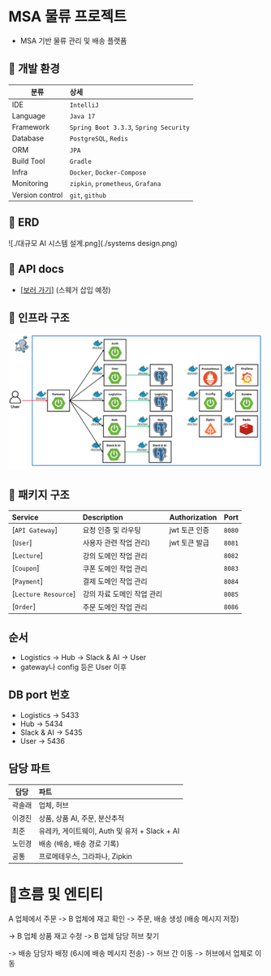# MSA 물류 프로젝트
- MSA 기반 물류 관리 및 배송 플랫폼

## 🐹 개발 환경

| 분류       |  상세                                  |
|------------|:------------------------------------|
| IDE        | `IntelliJ`                           |
| Language   | `Java 17`                           |
| Framework  | `Spring Boot 3.3.3`, `Spring Security` |
| Database   | `PostgreSQL`, `Redis` |
|ORM         | `JPA` |
| Build Tool | `Gradle`                          |
| Infra      | `Docker`, `Docker-Compose`        |
|Monitoring  |`zipkin`, `prometheus`, `Grafana` |
|Version control|`git`, `github`|


## 🐳 ERD

![./대규모 AI 시스템 설계.png](./systems design.png)

## 🐙 API docs

- [[보러 가기]](https://www.notion.so/teamsparta/API-f7da2a7b7fe64f9c9eeb8616fd15e9f4) (스웨거 삽입 예정)

## 🐬 인프라 구조
![인프라 설계서.png](infra.png)

## 📂 패키지 구조

| Service	             | Description	    | Authorization	 | Port   |
|:---------------------|:----------------|:---------------|:-------|
| [`API Gateway`]      | 요청 인증 및 라우팅     | jwt 토큰 인증      | `8080` |
| [`User`]             | 사용자 관련 작업 관리)   | jwt 토큰 발급      | `8081` |
| [`Lecture`]          | 강의 도메인 작업 관리    |                | `8082` |
| [`Coupon`]           | 쿠폰 도메인 작업 관리    |                | `8083` |
| [`Payment`]          | 결제 도메인 작업 관리    |                | `8084` |
| [`Lecture Resource`] | 강의 자료 도메인 작업 관리 |                | `8085` |
| [`Order`]            | 주문 도메인 작업 관리    |                | `8086` |


## 순서
- Logistics → Hub → Slack & AI → User
- gateway나 config 등은 User 이후

## DB port 번호
- Logistics → 5433
- Hub → 5434
- Slack & AI → 5435
- User → 5436


## 담당 파트

| 담당   | 파트                                               |
|-------|:-------------------------------------------------|
| 곽솔래   | 업체, 허브                                          |
| 이경진   | 상품, 상품 AI, 주문, 분산추적                                        |
| 최준    | 유레카, 게이트웨이, Auth 및 유저 + Slack + AI |
| 노민경   | 배송 (배송, 배송 경로 기록)                                |
| 공통    | 프로메테우스, 그라파나, Zipkin                             |

# 🌊흐름 및 엔티티

A 업체에서 주문 -> B 업체에 재고 확인 -> 주문, 배송 생성 (배송 메시지 저장)

-> B 업체 상품 재고 수정 -> B 업체 담당 허브 찾기

-> 배송 담당자 배정 (6시에 배송 메시지 전송) -> 허브 간 이동 -> 허브에서 업체로 이동
